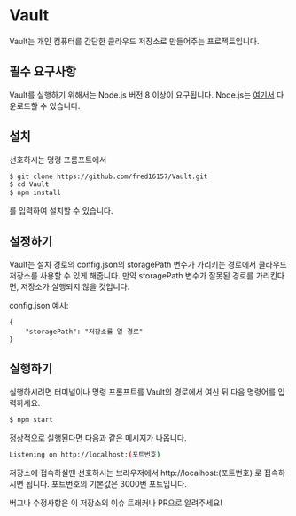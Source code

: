 # Vault
Vault는 개인 컴퓨터를 간단한 클라우드 저장소로 만들어주는 프로젝트입니다.

## 필수 요구사항

Vault를 실행하기 위해서는 Node.js 버전 8 이상이 요구됩니다.
Node.js는 [여기서](https://nodejs.org/) 다운로드할 수 있습니다.

## 설치

선호하시는 명령 프롬프트에서
~~~bash
$ git clone https://github.com/fred16157/Vault.git
$ cd Vault
$ npm install
~~~
를 입력하여 설치할 수 있습니다.

## 설정하기

Vault는 설치 경로의 config.json의 storagePath 변수가 가리키는 경로에서 클라우드 저장소를 사용할 수 있게 해줍니다. 만약 storagePath 변수가 잘못된 경로를 가리킨다면, 저장소가 실행되지 않을 것입니다.

config.json 예시:
~~~
{
    "storagePath": "저장소를 열 경로"
}
~~~

## 실행하기

실행하시려면 터미널이나 명령 프롬프트를 Vault의 경로에서 여신 뒤 다음 명령어를 입력하세요.
~~~bash
$ npm start
~~~

정상적으로 실행된다면 다음과 같은 메시지가 나옵니다.
~~~bash
Listening on http://localhost:(포트번호)
~~~

저장소에 접속하실땐 선호하시는 브라우저에서 http://localhost:(포트번호) 로 접속하시면 됩니다. 포트번호의 기본값은 3000번 포트입니다.

버그나 수정사항은 이 저장소의 이슈 트래커나 PR으로 알려주세요!